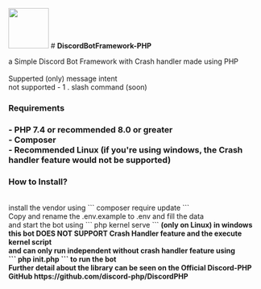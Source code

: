 <img src="https://cdn.discordapp.com/attachments/997562428529328188/1027912099848007680/Framework_Logo.png" width="80"> # <b>DiscordBotFramework-PHP</b>

a Simple Discord Bot Framework with Crash handler made using PHP<br>
<br>Supperted (only) message intent<br>
not supported  - 1 . slash command (soon)<br>
<h3>Requirements<h3>
          - PHP 7.4 or recommended 8.0 or greater<br>
          - Composer<br>
          - Recommended Linux (if you're using windows, the Crash handler feature would not be supported)<br>
          
<h3>How to Install?</h3><br>
install the vendor using ``` composer require update ```<br>
Copy and rename the .env.example to .env and fill the data<br>
and start the bot using  ``` php kernel serve ``` <b>(only on Linux)
<b>in windows this bot DOES NOT SUPPORT Crash Handler feature and the execute kernel script <br>
and can only run independent without crash handler feature using <br>``` php init.php ``` to run the bot <br>
Further detail about the library can be seen on the Official Discord-PHP GitHub https://github.com/discord-php/DiscordPHP
